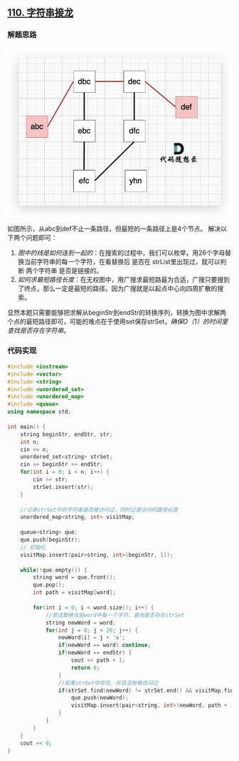 ## [110. 字符串接龙](https://kamacoder.com/problempage.php?pid=1183) 
### 解题思路
![](photo/字符串接龙.png)

如图所示，从abc到def不止一条路径，但最短的一条路径上是4个节点。
解决以下两个问题即可：
1. *图中的线是如何连到一起的*：在搜索的过程中，我们可以枚举，用26个字母替换当前字符串的每一个字符，在看替换后 是否在 strList里出现过，就可以判断 两个字符串 是否是链接的。
2. *如何求最短路径长度*：在无权图中，用广搜求最短路最为合适，广搜只要搜到了终点，那么一定是最短的路径。因为广搜就是以起点中心向四周扩散的搜索。

显然本题只需要能够把求解从beginStr到endStr的转换序列，转换为图中求解两个点的最短路径即可，可能的难点在于使用set保存strSet，*确保O（1）的时间里查找是否存在字符串*。

### 代码实现
```C++
#include <iostream>
#include <vector>
#include <string>
#include <unordered_set>
#include <unordered_map>
#include <queue>
using namespace std;

int main() {
    string beginStr, endStr, str;
    int n;
    cin >> n;
    unordered_set<string> strSet;
    cin >> beginStr >> endStr;
    for(int i = 0; i < n; i++) {
        cin >> str;
        strSet.insert(str);
    }

    //记录strSet中的字符串是否被访问过，同时记录访问时路径长度
    unordered_map<string, int> visitMap;

    queue<string> que;
    que.push(beginStr);
    // 初始化
    visitMap.insert(pair<string, int>(beginStr, 1));

    while(!que.empty()) {
        string word = que.front();
        que.pop();
        int path = visitMap[word];

        for(int i = 0; i < word.size(); i++) {
            //尝试替换当前word中每一个字符，查询是否存在strSet
            string newWord = word;
            for(int j = 0; j < 26; j++) {
                newWord[i] = j + 'a';
                if(newWord == word) continue;
                if(newWord == endStr) {
                    cout << path + 1;
                    return 0;
                }
                //如果strSet中存在，并且没有被访问过
                if(strSet.find(newWord) != strSet.end() && visitMap.find(newWord) == visitMap.end()) {
                    que.push(newWord);
                    visitMap.insert(pair<string, int>(newWord, path + 1));
                }
            }
        }
    }
    cout << 0;
}
```
